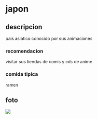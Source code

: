 # japon

## descripcion

pais asiatico conocido por sus animaciones


### recomendacion

visitar sus tiendas de comis y cds de anime


### comida tipica

ramen

## foto

![](https://d0626f1e44.clvaw-cdnwnd.com/efd82a4c10d67d793c62b322158b9943/200000303-5dd8b5dd8d/akihabara-tokio-3.jpg?ph=d0626f1e44)
